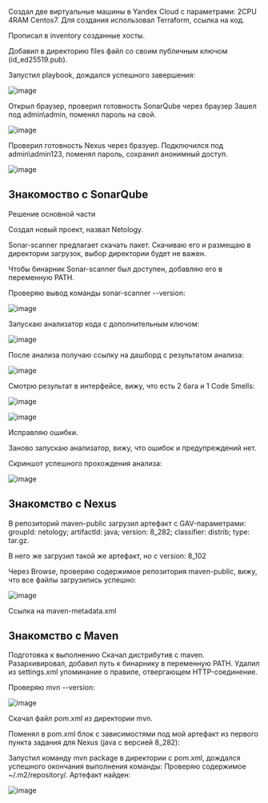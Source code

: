 Создал две виртуальные машины в Yandex Cloud с параметрами: 2CPU 4RAM Centos7. Для создания использовал Terraform, ссылка на код.

Прописал в inventory созданные хосты.

Добавил в директорию files файл со своим публичным ключом (id_ed25519.pub).

Запустил playbook, дождался успешного завершения:

![image](https://github.com/inyushov/devops-netology/assets/127683348/f5d7c154-2c36-466c-9300-b08883d8cab0)

Открыл браузер, проверил готовность SonarQube через браузер
Зашел под admin\admin, поменял пароль на свой.

![image](https://github.com/inyushov/devops-netology/assets/127683348/84ac1de1-1b04-444e-afd5-4e035c99c25d)

Проверил готовность Nexus через бразуер.
Подключился под admin\admin123, поменял пароль, сохранил анонимный доступ.

![image](https://github.com/inyushov/devops-netology/assets/127683348/fc68b13e-cec6-43bc-af07-35962c79982f)

## Знакомоство с SonarQube

Решение основной части

Создал новый проект, назвал Netology.

Sonar-scanner предлагает скачать пакет. Скачиваю его и размещаю в директории загрузок, выбор директории будет не важен.

Чтобы бинарник Sonar-scanner был доступен, добавляю его в переменную PATH.

Проверяю вывод команды sonar-scanner --version:

![image](https://github.com/inyushov/devops-netology/assets/127683348/d1309c05-98f4-49bf-915c-480d988097cd)

Запускаю анализатор кода с дополнительным ключом:

![image](https://github.com/inyushov/devops-netology/assets/127683348/795e151c-fd76-49c7-9c27-c58603d8b30b)

После анализа получаю ссылку на дашборд с результатом анализа:

![image](https://github.com/inyushov/devops-netology/assets/127683348/a48462e7-1601-4d85-a314-d4ee43737ab8)

Смотрю результат в интерфейсе, вижу, что есть 2 бага и 1 Code Smells:

![image](https://github.com/inyushov/devops-netology/assets/127683348/4c83b774-bb7c-4723-89ac-0ea4b080b28e)

![image](https://github.com/inyushov/devops-netology/assets/127683348/990d7a6f-c4b1-48a9-84f4-73d34fd63528)

Исправляю ошибки.

Заново запускаю анализатор, вижу, что ошибок и предупреждений нет.

Скриншот успешного прохождения анализа:

![image](https://github.com/inyushov/devops-netology/assets/127683348/6c968573-24da-4a98-9b4d-0abfb772586d)

## Знакомство с Nexus

В репозиторий maven-public загрузил артефакт с GAV-параметрами:
groupId: netology;
artifactId: java;
version: 8_282;
classifier: distrib;
type: tar.gz.

В него же загрузил такой же артефакт, но с version: 8_102

Через Browse, проверяю содержимое репозитория maven-public, вижу, что все файлы загрузились успешно:

![image](https://github.com/inyushov/devops-netology/assets/127683348/5977347f-8401-4da4-a998-2682d71257ba)

Ссылка на maven-metadata.xml

## Знакомство с Maven

Подготовка к выполнению
Скачал дистрибутив с maven.
Разархивировал, добавил путь к бинарнику в переменную PATH.
Удалил из settings.xml упоминание о правиле, отвергающем HTTP-соединение.

Проверяю mvn --version:

![image](https://github.com/inyushov/devops-netology/assets/127683348/59dd3a21-4b9c-4391-b2c6-f6d9e6de69c7)

Скачал файл pom.xml из директории mvn.

Поменял в pom.xml блок с зависимостями под мой артефакт из первого пункта задания для Nexus (java с версией 8_282):

Запустил команду mvn package в директории с pom.xml, дождался успешного окончания выполнения команды:
Проверяю содержимое ~/.m2/repository/. Артефакт найден:

![image](https://github.com/inyushov/devops-netology/assets/127683348/b1e7fe4e-e711-4100-836b-59224e698ce4)







